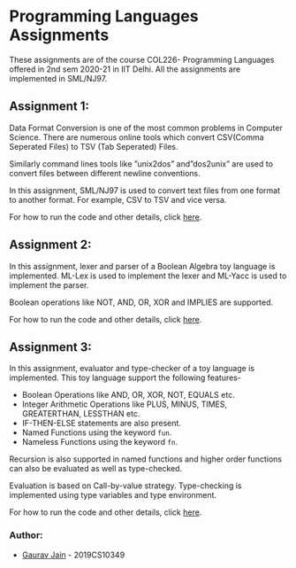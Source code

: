 # Programming Languages Assignments
These assignments are of the course COL226- Programming Languages offered in 2nd sem 2020-21 in IIT Delhi. All the assignments are implemented in SML/NJ97. 

## Assignment 1: 


Data Format Conversion is one of the most common problems in Computer Science. There are numerous online tools which convert CSV(Comma Seperated Files) to TSV (Tab Seperated) Files.  

Similarly command lines tools like ”unix2dos” and”dos2unix”  are  used  to  convert  files  between  different  newline  conventions.

In this assignment, SML/NJ97 is used to convert text files from one format to another format. For example, CSV to TSV and vice versa.

For how to run the code and other details, click [here](https://github.com/GAURAV-28/COL226-Assignments/tree/main/Assignment%201).


## Assignment 2: 


In this assignment, lexer and parser of a Boolean Algebra toy language is implemented. ML-Lex is used to implement the lexer and ML-Yacc is used to implement the parser.

Boolean operations like NOT, AND, OR, XOR and IMPLIES are supported.

For how to run the code and other details, click [here](https://github.com/GAURAV-28/COL226-Assignments/tree/main/Assignment%202).

## Assignment 3: 


In this assignment, evaluator and type-checker of a toy language is implemented. This toy language support the following features-

* Boolean Operations like AND, OR, XOR, NOT, EQUALS etc.
* Integer Arithmetic Operations like PLUS, MINUS, TIMES, GREATERTHAN, LESSTHAN etc.
* IF-THEN-ELSE statements are also present.
* Named Functions using the keyword ```fun```.
* Nameless Functions using the keyword ```fn```.

  
Recursion is also supported in named functions and higher order functions can also be evaluated as well as type-checked. 

Evaluation is based on Call-by-value strategy. Type-checking is implemented using type variables and type environment. 

For how to run the code and other details, click [here](https://github.com/GAURAV-28/COL226-Assignments/tree/main/Assignment%203).

### Author:
* [Gaurav Jain](https://github.com/GauravJain28)   -   2019CS10349

